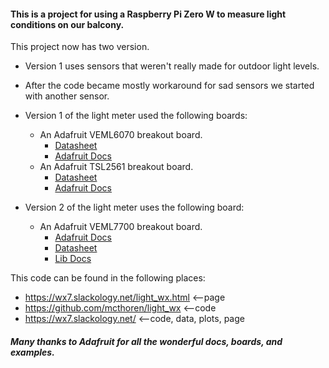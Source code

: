#### This is a project for using a Raspberry Pi Zero W to measure light conditions on our balcony.


This project now has two version.
* Version 1 uses sensors that weren't really made for outdoor light levels.
* After the code became mostly workaround for sad sensors we started with another sensor.
* Version 1 of the light meter used the following boards:
  * An Adafruit VEML6070 breakout board.
    * [Datasheet](https://cdn-learn.adafruit.com/assets/assets/000/032/482/original/veml6070.pdf)
    * [Adafruit Docs](https://learn.adafruit.com/adafruit-veml6070-uv-light-sensor-breakout?view=all)
  * An Adafruit TSL2561 breakout board.
    * [Datasheet](http://www.adafruit.com/datasheets/TSL2561.pdf)
    * [Adafruit Docs](https://learn.adafruit.com/tsl2561?view=all)

* Version 2 of the light meter uses the following board:
  * An Adafruit VEML7700 breakout board.
    * [Adafruit Docs](https://learn.adafruit.com/adafruit-veml7700?view=all)
    * [Datasheet](https://www.vishay.com/docs/84286/veml7700.pdf)
    * [Lib Docs](https://circuitpython.readthedocs.io/projects/veml7700/en/latest/api.html)

This code can be found in the following places:
* https://wx7.slackology.net/light_wx.html	<--page
* https://github.com/mcthoren/light_wx		<--code
* https://wx7.slackology.net/			<--code, data, plots, page


##### Many thanks to Adafruit for all the wonderful docs, boards, and examples.
